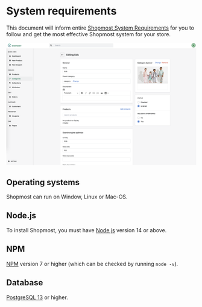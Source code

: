 # System requirements

This document will inform entire [Shopmost System Requirements](/getting-started/system-requirements) for you to follow and get the most effective Shopmost system for your store.

![Docs Version Dropdown](./img/backend.png)
## Operating systems​

Shopmost can run on Window, Linux or Mac-OS.

## Node.js

To install Shopmost, you must have [Node.js](https://nodejs.org/en/) version 14 or above.

## NPM

[NPM](https://www.npmjs.com/) version 7 or higher (which can be checked by running `node -v`).

## Database

[PostgreSQL 13](https://www.postgresql.org/) or higher.